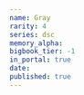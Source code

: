 ```yaml
---
name: Gray
rarity: 4
series: dsc
memory_alpha:
bigbook_tier: -1
in_portal: true
date:
published: true
---
```



